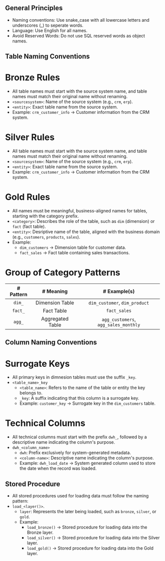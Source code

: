
## General Principles
- Naming conventions: Use snake_case with all lowercase letters and underscores (_) to seperate words.
- Language: Use English for all names.                 
- Avoid Reserved Words: Do not use SQL reserved words as object names.  

## Table Naming Conventions

# Bronze Rules
- All table names must start with the source system name, and table names must match their original name without renaming.
- ```<sourcesystem>```: Name of the source system (e.g., ```crm```, ```erp```).
- ```<entity>```: Exact table name from the source system.
- Example: ```crm_customer_info``` -> Customer information from the CRM system.

# Silver Rules
- All table names must start with the source system name, and table names must match their original name without renaming.
- ```<sourcesystem>```: Name of the source system (e.g., ```crm```, ```erp```).
- ```<entity>```: Exact table name from the source system.
- Example: ```crm_customer_info``` -> Customer information from the CRM system.

# Gold Rules
- All names must be meaningful, business-aligned names for tables, starting with the category prefix.
- ```<category>```: Describes the role of the table, such as ```dim``` (dimension) or ```fact``` (fact table).
- ```<entity>```: Desriptive name of the table, aligned with the business domain (e.g., ```customers```, ```products```, ```sales```).
- Example:
    - ```dim_customers``` -> Dimension table for customer data.
    - ```fact_sales``` -> Fact table containing sales transactions.

# Group of Category Patterns
| # Pattern | # Meaning | # Example(s) |
|:---------:|:---------:|:------------:|
|```dim_```  | Dimension Table | ```dim_customer```, ```dim_product``` |
|```fact_``` | Fact Table | ```fact_sales``` |
| ```agg_``` | Aggregated Table | ```agg_customers```, ```agg_sales_monthly``` | 

## Column Naming Conventions

# Surrogate Keys
- All primary keys in dimnesion tables must use the suffix ```_key```.
- ```<table_name>_key```
    - ```<table_name>```: Refers to the name of the table or entity the key belongs to.
    - ```_key```: A suffix indicating that this column is a surrogate key.
    - Example: ```customer_key``` -> Surrogate key in the ```dim_customers``` table.

# Technical Columns
- All technical columns must start with the prefix ```dwh_```, followed by a descriptive name indicating the column's purpose.
- ```dwh_<column_name>```
    - ```dwh```: Prefix exclusively for system-generated metadata.
    - ```<column-name>```: Descriptive name indicating the column's purpose.
    - Example: ```dwh_load_date``` -> System generated column used to store the date when the record was loaded.

## Stored Procedure
- All stored procedures used for loading data must follow the naming pattern:
- ```load_<layer()>```.
    -   ```layer```: Represents the later being loaded, such as ```bronze```, ```silver```, or ```gold```.
    - Example: 
        - ```load_bronze()``` -> Stored procedure for loading data into the Bronze layer.
        - ```load_silver()``` -> Stored procedure for loading data into the Silver layer.
        - ```load_gold()``` -> Stored procedure for loading data into the Gold layer.
